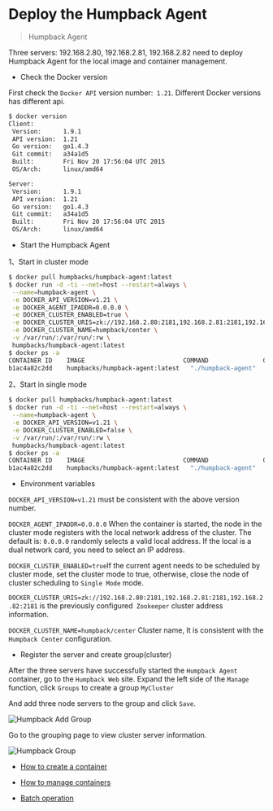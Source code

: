 # Deploy the Humpback Agent 

> Humpback Agent 

Three servers: 192.168.2.80, 192.168.2.81, 192.168.2.82 need to deploy Humpback Agent for the local image and container management.

- Check the Docker version

First check the `Docker API` version number:` 1.21`. Different Docker versions has different api.

```bash
$ docker version
Client:
 Version:      1.9.1
 API version:  1.21
 Go version:   go1.4.3
 Git commit:   a34a1d5
 Built:        Fri Nov 20 17:56:04 UTC 2015
 OS/Arch:      linux/amd64

Server:
 Version:      1.9.1
 API version:  1.21
 Go version:   go1.4.3
 Git commit:   a34a1d5
 Built:        Fri Nov 20 17:56:04 UTC 2015
 OS/Arch:      linux/amd64
```

- Start the Humpback Agent

 1、Start in cluster mode 
```bash 
$ docker pull humpbacks/humpback-agent:latest
$ docker run -d -ti --net=host --restart=always \
 --name=humpback-agent \
 -e DOCKER_API_VERSION=v1.21 \
 -e DOCKER_AGENT_IPADDR=0.0.0.0 \
 -e DOCKER_CLUSTER_ENABLED=true \
 -e DOCKER_CLUSTER_URIS=zk://192.168.2.80:2181,192.168.2.81:2181,192.168.2.82:2181 \
 -e DOCKER_CLUSTER_NAME=humpback/center \
 -v /var/run/:/var/run/:rw \
 humpbacks/humpback-agent:latest
$ docker ps -a
CONTAINER ID    IMAGE                           COMMAND               CREATED        STATUS         PORTS         NAMES
b1ac4a82c2dd    humpbacks/humpback-agent:latest   "./humpback-agent"   3 minutes ago  20 seconds ago               humpback-agent
```
 2、Start in single mode
```bash 
$ docker pull humpbacks/humpback-agent:latest
$ docker run -d -ti --net=host --restart=always \
 --name=humpback-agent \
 -e DOCKER_API_VERSION=v1.21 \
 -e DOCKER_CLUSTER_ENABLED=false \
 -v /var/run/:/var/run/:rw \
 humpbacks/humpback-agent:latest
$ docker ps -a
CONTAINER ID    IMAGE                           COMMAND               CREATED        STATUS         PORTS         NAMES
b1ac4a82c2dd    humpbacks/humpback-agent:latest   "./humpback-agent"   3 minutes ago  20 seconds ago               humpback-agent
```

- Environment variables

`DOCKER_API_VERSION=v1.21` must be consistent with the above version number.   

`DOCKER_AGENT_IPADDR=0.0.0.0` When the container is started, the node in the cluster mode registers with the local network address of the cluster. The default is: `0.0.0.0` randomly selects a valid local address. If the local is a dual network card, you need to select an IP address.   

`DOCKER_CLUSTER_ENABLED=true`If the current agent needs to be scheduled by cluster mode, set the cluster mode to true, otherwise, close the node of cluster scheduling to `Single Mode` mode.    

`DOCKER_CLUSTER_URIS=zk://192.168.2.80:2181,192.168.2.81:2181,192.168.2.82:2181` is the previously configured` Zookeeper` cluster address information.   

`DOCKER_CLUSTER_NAME=humpback/center` Cluster name, It is consistent with the `Humpback Center` configuration.

- Register the server and create group(cluster)

After the three servers have successfully started the `Humpback Agent` container, go to the `Humpback Web` site. Expand the left side of the `Manage` function, click `Groups` to create a group `MyCluster`   

And add three node servers to the group and click `Save`.

![Humpback Add Group](_media/humpbackadd-group.png)

Go to the grouping page to view cluster server information.

![Humpback Group](_media/humpback-group.png)

- [How to create a container](single-create-container.md)

- [How to manage containers](single-manage-container.md)

- [Batch operation](single-batch-operate.md)
